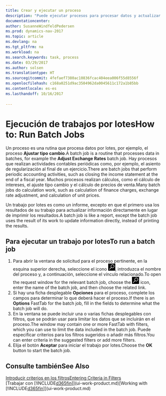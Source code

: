 ```yaml
---
title: Crear y ejecutar un proceso
description: "Puede ejecutar procesos para procesar datos y actualizar la información, por ejemplo, para actividades contables periódicas o para cálculos."
documentationcenter: 
author: SusanneWindfeldPedersen
ms.prod: dynamics-nav-2017
ms.topic: article
ms.devlang: na
ms.tgt_pltfrm: na
ms.workload: na
ms.search.keywords: task, process
ms.date: 03/29/2017
ms.author: solsen
ms.translationtype: HT
ms.sourcegitcommit: 4fefaef7380ac10836fcac404eea006f55d8556f
ms.openlocfilehash: c168a0251d9ac3504962da0045611c172a1b85bb
ms.contentlocale: es-es
ms.lasthandoff: 10/16/2017

---
```

# <a name="how-to-run-batch-jobs"></a><span data-ttu-id="f9387-103">Ejecución de trabajos por lotes</span><span class="sxs-lookup"><span data-stu-id="f9387-103">How to: Run Batch Jobs</span></span>
<span data-ttu-id="f9387-104">Un proceso es una rutina que procesa datos por lotes, por ejemplo, el proceso **Ajustar tipo cambio**.</span><span class="sxs-lookup"><span data-stu-id="f9387-104">A batch job is a routine that processes data in batches, for example the **Adjust Exchange Rates** batch job.</span></span> <span data-ttu-id="f9387-105">Hay procesos que realizan actividades contables periódicas como, por ejemplo, el asiento de regularización al final de un ejercicio.</span><span class="sxs-lookup"><span data-stu-id="f9387-105">There are batch jobs that perform periodic accounting activities, such as closing the income statement at the end of a fiscal year.</span></span> <span data-ttu-id="f9387-106">Muchos procesos realizan cálculos, como el cálculo de intereses, el ajuste tipo cambio y el cálculo de precios de venta.</span><span class="sxs-lookup"><span data-stu-id="f9387-106">Many batch jobs do calculation work, such as calculation of finance charges, exchange rate adjustment, and calculation of unit prices.</span></span>

<span data-ttu-id="f9387-107">Un trabajo por lotes es como un informe, excepto en que el primero usa los resultados de su trabajo para actualizar información directamente en lugar de imprimir los resultados.</span><span class="sxs-lookup"><span data-stu-id="f9387-107">A batch job is like a report, except the batch job uses the result of its work to update information directly, instead of printing the results.</span></span>

## <a name="to-run-a-batch-job"></a><span data-ttu-id="f9387-108">Para ejecutar un trabajo por lotes</span><span class="sxs-lookup"><span data-stu-id="f9387-108">To run a batch job</span></span>
1. <span data-ttu-id="f9387-109">Para abrir la ventana de solicitud para el proceso pertinente, en la esquina superior derecha, seleccione el icono ![Buscar página o informe](media/ui-search/search_small.png "icono Buscar página o informe"), introduzca el nombre del proceso y, a continuación, seleccione el vínculo relacionado.</span><span class="sxs-lookup"><span data-stu-id="f9387-109">To open the request window for the relevant batch job, choose the ![Search for Page or Report](media/ui-search/search_small.png "Search for Page or Report icon") icon, enter the name of the batch job, and then choose the related link.</span></span>
2. <span data-ttu-id="f9387-110">Si hay una ficha desplegable **Opciones** para el proceso, complete los campos para determinar lo que deberá hacer el proceso.</span><span class="sxs-lookup"><span data-stu-id="f9387-110">If there is an **Options** FastTab for the batch job, fill in the fields to determine what the batch job will do.</span></span>
3. <span data-ttu-id="f9387-111">En la ventana se puede incluir una o varias fichas desplegables con filtros, que se podrán usar para limitar los datos que se incluirán en el proceso.</span><span class="sxs-lookup"><span data-stu-id="f9387-111">The window may contain one or more FastTab with filters, which you can use to limit the data included in the batch job.</span></span> <span data-ttu-id="f9387-112">Puede especificar criterios para los filtros sugeridos o añadir más filtros.</span><span class="sxs-lookup"><span data-stu-id="f9387-112">You can enter criteria in the suggested filters or add more filters.</span></span>
4. <span data-ttu-id="f9387-113">Elija el botón **Aceptar** para iniciar el trabajo por lotes.</span><span class="sxs-lookup"><span data-stu-id="f9387-113">Choose the **OK** button to start the batch job.</span></span>

## <a name="see-also"></a><span data-ttu-id="f9387-114">Consulte también</span><span class="sxs-lookup"><span data-stu-id="f9387-114">See Also</span></span>
[<span data-ttu-id="f9387-115">Introducir criterios en los filtros</span><span class="sxs-lookup"><span data-stu-id="f9387-115">Entering Criteria in Filters</span></span>](ui-enter-criteria-filters.md)  
<span data-ttu-id="f9387-116">[Trabajar con [!INCLUDE[d365fin](includes/d365fin_md.md)]](ui-work-product.md)</span><span class="sxs-lookup"><span data-stu-id="f9387-116">[Working with [!INCLUDE[d365fin](includes/d365fin_md.md)]](ui-work-product.md)</span></span>

